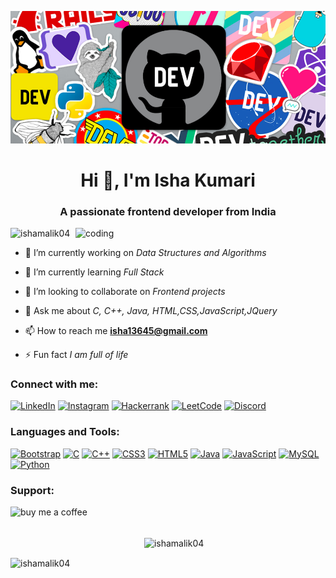 ![logo](/yzr4lg08zyjijpneclf5.jpeg)

<h1 align="center">Hi 👋, I'm Isha Kumari</h1>
<h3 align="center">A passionate frontend developer from India</h3>

<img align="right" alt="coding" width="400" src="https://mir-s3-cdn-cf.behance.net/project_modules/disp/601014116770475.6068beff4640a.gif">

<p align="left"> <img src="https://komarev.com/ghpvc/?username=ishamalik04&label=Profile%20views&color=0e75b6&style=flat" alt="ishamalik04" /> </p>

-   🔭 I’m currently working on *Data Structures and Algorithms*

-   🌱 I’m currently learning *Full Stack*

-   👯 I’m looking to collaborate on *Frontend projects*

-   💬 Ask me about *C, C++, Java, HTML,CSS,JavaScript,JQuery*

-   📫 How to reach me **isha13645@gmail.com**

-   ⚡ Fun fact *I am full of life*

<h3 align="left">Connect with me:</h3>
<p align="left">

[![LinkedIn](https://img.shields.io/badge/LinkedIn-0077B5?style=for-the-badge&logo=linkedin&logoColor=white)](https://www.linkedin.com/in/isha-kumari-a76849212/)
[![Instagram](https://img.shields.io/badge/Instagram-E4405F?style=for-the-badge&logo=instagram&logoColor=white)](https://www.instagram.com/isha.malik04/)
[![Hackerrank](https://img.shields.io/badge/Hackerrank-2EC866?style=for-the-badge&logo=hackerrank&logoColor=white)](https://www.hackerrank.com/isha1345)
[![LeetCode](https://img.shields.io/badge/LeetCode-FFA116?style=for-the-badge&logo=leetcode&logoColor=white)](https://leetcode.com/isha_malik/)
[![Discord](https://img.shields.io/badge/Discord-7289DA?style=for-the-badge&logo=discord&logoColor=white)](https://discord.gg/#2252)

</p>

<h3 align="left">Languages and Tools:</h3>
<p align="left">

[![Bootstrap](https://img.shields.io/badge/Bootstrap-563D7C?style=for-the-badge&logo=bootstrap&logoColor=white)](https://getbootstrap.com/)
[![C](https://img.shields.io/badge/C-00599C?style=for-the-badge&logo=c&logoColor=white)](https://www.cprogramming.com/)
[![C++](https://img.shields.io/badge/C++-00599C?style=for-the-badge&logo=c%2B%2B&logoColor=white)](https://www.w3schools.com/cpp/)
[![CSS3](https://img.shields.io/badge/CSS3-1572B6?style=for-the-badge&logo=css3&logoColor=white)](https://www.w3schools.com/css/)
[![HTML5](https://img.shields.io/badge/HTML5-E34F26?style=for-the-badge&logo=html5&logoColor=white)](https://www.w3.org/html/)
[![Java](https://img.shields.io/badge/Java-ED8B00?style=for-the-badge&logo=java&logoColor=white)](https://www.java.com/)
[![JavaScript](https://img.shields.io/badge/JavaScript-F7DF1E?style=for-the-badge&logo=javascript&logoColor=black)](https://developer.mozilla.org/en-US/docs/Web/JavaScript)
[![MySQL](https://img.shields.io/badge/MySQL-4479A1?style=for-the-badge&logo=mysql&logoColor=white)](https://www.mysql.com/)
[![Python](https://img.shields.io/badge/Python-3776AB?style=for-the-badge&logo=python&logoColor=white)](https://www.python.org/)

</p>

<h3 align="left">Support:</h3>
<p><a href="https://www.buymeacoffee.com/buy me a coffee"> <img align="left" src="https://cdn.buymeacoffee.com/buttons/v2/default-yellow.png" height="50" width="210" alt="buy me a coffee" /></a></p><br><br>

<p>&nbsp;<img align="center" src="https://github-readme-stats.vercel.app/api?username=ishamalik04&show_icons=true&locale=en" alt="ishamalik04" /></p>

<p><img align="center" src="https://github-readme-streak-stats.herokuapp.com/?user=ishamalik04&" alt="ishamalik04" /></p>
